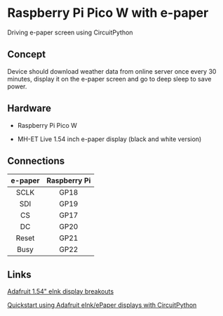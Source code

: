 # Raspberry Pi Pico W with e-paper
Driving e-paper screen using CircuitPython

## Concept
Device should download weather data from online server once every 30 minutes, display it on the e-paper screen and go to deep sleep to save power.

## Hardware
* Raspberry Pi Pico W

* MH-ET Live 1.54 inch e-paper display (black and white version)

## Connections
| e-paper | Raspberry Pi |
| :-----: | :----------: |
| SCLK    | GP18         |
| SDI     | GP19         |
| CS      | GP17         |
| DC      | GP20         |
| Reset   | GP21         |
| Busy    | GP22         |

## Links

[Adafruit 1.54" eInk display breakouts](https://learn.adafruit.com/adafruit-1-54-eink-display-breakouts/overview)

[Quickstart using Adafruit eInk/ePaper displays with CircuitPython](https://learn.adafruit.com/quickstart-using-adafruit-eink-epaper-displays-with-circuitpython/overview)